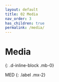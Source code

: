```yaml
---
layout: default
title: 02 Media
nav_order: 3
has_children: true
permalink: /media/
---
```


# Media
{: .d-inline-block .mb-0}

MED
{: .label .mx-2}

